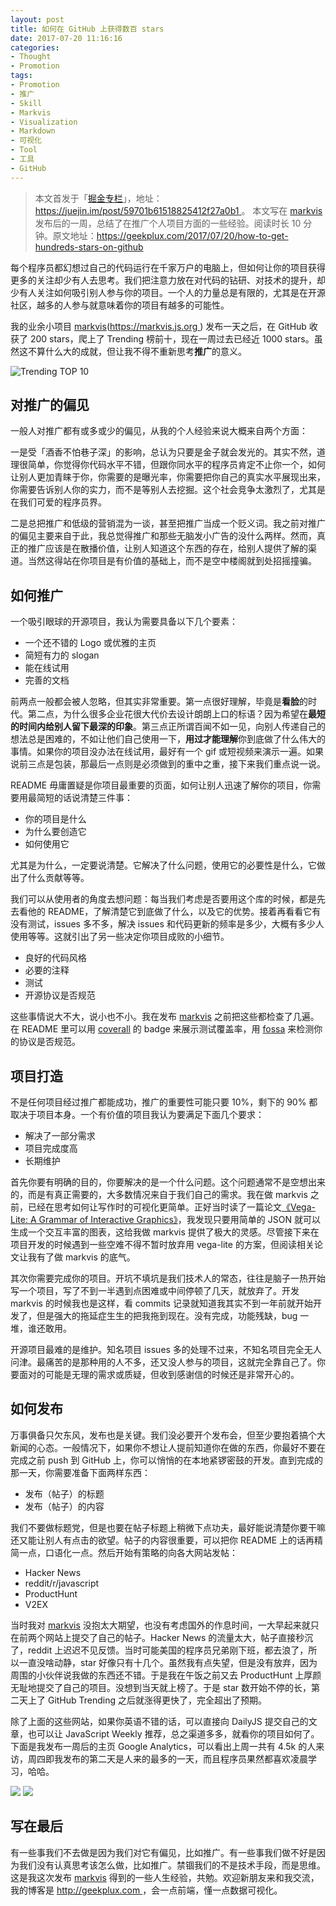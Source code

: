 ```yaml
---
layout: post
title: 如何在 GitHub 上获得数百 stars
date: 2017-07-20 11:16:16
categories:
- Thought
- Promotion
tags:
- Promotion
- 推广
- Skill
- Markvis
- Visualization
- Markdown
- 可视化
- Tool
- 工具
- GitHub
---
```



> 本文首发于「[掘金专栏](https://juejin.im/post/59701b61518825412f27a0b1)」，地址：[https://juejin.im/post/59701b61518825412f27a0b1 ](https://juejin.im/post/59701b61518825412f27a0b1)。
> 本文写在 [markvis](https://markvis.js.org) 发布后的一周，总结了在推广个人项目方面的一些经验。阅读时长 10 分钟。原文地址：[https://geekplux.com/2017/07/20/how-to-get-hundreds-stars-on-github ](https://geekplux.com/2017/07/20/how-to-get-hundreds-stars-on-github)


每个程序员都幻想过自己的代码运行在千家万户的电脑上，但如何让你的项目获得更多的关注却少有人去思考。我们把注意力放在对代码的钻研、对技术的提升，却少有人关注如何吸引别人参与你的项目。一个人的力量总是有限的，尤其是在开源社区，越多的人参与就意味着你的项目有越多的可能性。

我的业余小项目 [markvis](https://markvis.js.org)([https://markvis.js.org ](https://markvis.js.org)) 发布一天之后，在 GitHub 收获了 200 stars，爬上了 Trending 榜前十，现在一周过去已经近 1000 stars。虽然这不算什么大的成就，但让我不得不重新思考**推广**的意义。

![Trending TOP 10](https://i.loli.net/2017/07/20/597019565f3e0.png)


## 对推广的偏见

一般人对推广都有或多或少的偏见，从我的个人经验来说大概来自两个方面：

一是受「酒香不怕巷子深」的影响，总认为只要是金子就会发光的。其实不然，道理很简单，你觉得你代码水平不错，但跟你同水平的程序员肯定不止你一个，如何让别人更加青睐于你，你需要的是曝光率，你需要把你自己的真实水平展现出来，你需要告诉别人你的实力，而不是等别人去挖掘。这个社会竞争太激烈了，尤其是在我们可爱的程序员界。

二是总把推广和低级的营销混为一谈，甚至把推广当成一个贬义词。我之前对推广的偏见主要来自于此，我总觉得推广和那些无脑发小广告的没什么两样。然而，真正的推广应该是在散播价值，让别人知道这个东西的存在，给别人提供了解的渠道。当然这得站在你项目是有价值的基础上，而不是空中楼阁就到处招摇撞骗。


## 如何推广

一个吸引眼球的开源项目，我认为需要具备以下几个要素：

- 一个还不错的 Logo 或优雅的主页
- 简短有力的 slogan
- 能在线试用
- 完善的文档

前两点一般都会被人忽略，但其实非常重要。第一点很好理解，毕竟是**看脸**的时代。第二点，为什么很多企业花很大代价去设计朗朗上口的标语？因为希望在**最短的时间内给别人留下最深的印象**。第三点正所谓百闻不如一见，向别人传递自己的想法总是困难的，不如让他们自己使用一下，**用过才能理解**你到底做了什么伟大的事情。如果你的项目没办法在线试用，最好有一个 gif 或短视频来演示一遍。如果说前三点是包装，那最后一点则是必须做到的重中之重，接下来我们重点说一说。


README 毋庸置疑是你项目最重要的页面，如何让别人迅速了解你的项目，你需要用最简短的话说清楚三件事：

- 你的项目是什么
- 为什么要创造它
- 如何使用它

尤其是为什么，一定要说清楚。它解决了什么问题，使用它的必要性是什么，它做出了什么贡献等等。

我们可以从使用者的角度去想问题：每当我们考虑是否要用这个库的时候，都是先去看他的 README，了解清楚它到底做了什么，以及它的优势。接着再看看它有没有测试，issues 多不多，解决 issues 和代码更新的频率是多少，大概有多少人使用等等。这就引出了另一些决定你项目成败的小细节。

- 良好的代码风格
- 必要的注释
- 测试
- 开源协议是否规范

这些事情说大不大，说小也不小。我在发布 [markvis](https://markvis.js.org) 之前把这些都检查了几遍。在 README 里可以用 [coverall](https://coveralls.io/) 的 badge 来展示测试覆盖率，用 [fossa](http://fossa.io/) 来检测你的协议是否规范。


## 项目打造

不是任何项目经过推广都能成功，推广的重要性可能只要 10%，剩下的 90% 都取决于项目本身。一个有价值的项目我认为要满足下面几个要求：

- 解决了一部分需求
- 项目完成度高
- 长期维护

首先你要有明确的目的，你要解决的是一个什么问题。这个问题通常不是空想出来的，而是有真正需要的，大多数情况来自于我们自己的需求。我在做 markvis 之前，已经在思考如何让写作时的可视化更简单。正好当时读了一篇论文[《Vega-Lite: A Grammar of Interactive Graphics》](http://geekplux.com/2016/11/02/vega-lite-a-grammar-of-interactive-graphics)，我发现只要用简单的 JSON 就可以生成一个交互丰富的图表，这给我做 markvis 提供了极大的灵感。尽管接下来在项目开发的时候遇到一些空难不得不暂时放弃用 vega-lite 的方案，但阅读相关论文让我有了做 markvis 的底气。

其次你需要完成你的项目。开坑不填坑是我们技术人的常态，往往是脑子一热开始写一个项目，写了不到一半遇到点困难或中间停顿了几天，就放弃了。开发 markvis 的时候我也是这样，看 commits 记录就知道我其实不到一年前就开始开发了，但是强大的拖延症生生的把我拖到现在。没有完成，功能残缺，bug 一堆，谁还敢用。

开源项目最难的是维护。知名项目 issues 多的处理不过来，不知名项目完全无人问津。最痛苦的是那种用的人不多，还又没人参与的项目，这就完全靠自己了。你要面对的可能是无理的需求或质疑，但收到感谢信的时候还是非常开心的。


## 如何发布

万事俱备只欠东风，发布也是关键。我们没必要开个发布会，但至少要抱着搞个大新闻的心态。一般情况下，如果你不想让人提前知道你在做的东西，你最好不要在完成之前 push 到 GitHub 上，你可以悄悄的在本地紧锣密鼓的开发。直到完成的那一天，你需要准备下面两样东西：

- 发布（帖子）的标题
- 发布（帖子）的内容

我们不要做标题党，但是也要在帖子标题上稍微下点功夫，最好能说清楚你要干嘛还又能让别人有点击的欲望。帖子的内容很重要，可以把你 README 上的话再精简一点，口语化一点。然后开始有策略的向各大网站发帖：

- Hacker News
- reddit/r/javascript
- ProductHunt
- V2EX

当时我对 [markvis](https://markvis.js.org) 没抱太大期望，也没有考虑国外的作息时间，一大早起来就只在前两个网站上提交了自己的帖子。Hacker News 的流量太大，帖子直接秒沉了，reddit 上迟迟不见反馈。当时可能美国的程序员兄弟刚下班，都去浪了，所以一直没啥动静，star 好像只有十几个。虽然我有点失望，但是没有放弃，因为周围的小伙伴说我做的东西还不错。于是我在午饭之前又去 ProductHunt 上厚颜无耻地提交了自己的项目。没想到当天就上榜了。于是 star 数开始不停的长，第二天上了 GitHub Trending 之后就涨得更快了，完全超出了预期。

除了上面的这些网站，如果你英语不错的话，可以直接向 DailyJS 提交自己的文章，也可以让 JavaScript Weekly 推荐，总之渠道多多，就看你的项目如何了。下面是我发布一周后的主页 Google Analytics，可以看出上周一共有 4.5k 的人来访，周四即我发布的第二天是人来的最多的一天，而且程序员果然都喜欢凌晨学习，哈哈。

![](https://i.loli.net/2017/07/20/59701a4966871.png)
![](https://i.loli.net/2017/07/20/59701a497b025.png)


## 写在最后

有一些事我们不去做是因为我们对它有偏见，比如推广。有一些事我们做不好是因为我们没有认真思考该怎么做，比如推广。禁锢我们的不是技术手段，而是思维。这是我这次发布 [markvis](https://markvis.js.org) 得到的一些人生经验，共勉。欢迎新朋友来和我交流，我的博客是 [http://geekplux.com ](http://geekplux.com) ，会一点前端，懂一点数据可视化。


